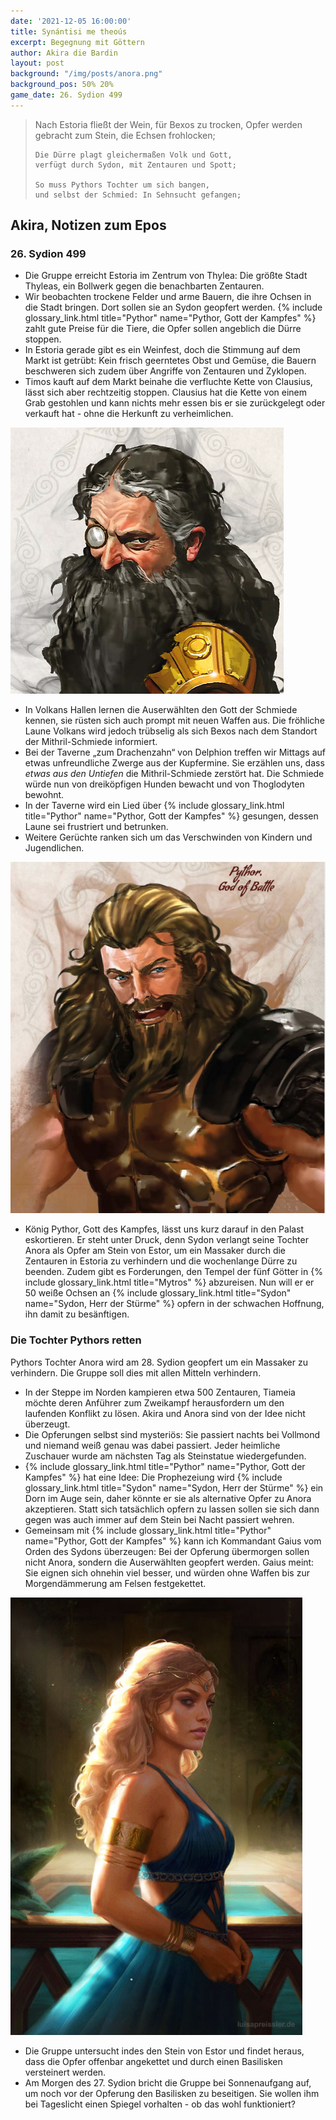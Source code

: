 ```yaml
---
date: '2021-12-05 16:00:00'
title: Synántisi me theoús
excerpt: Begegnung mit Göttern
author: Akira die Bardin
layout: post
background: "/img/posts/anora.png"
background_pos: 50% 20%
game_date: 26. Sydion 499
---
```


<div class="rhyme">
  <blockquote>
    Nach Estoria fließt der Wein, für Bexos zu trocken,
    Opfer werden gebracht zum Stein, die Echsen frohlocken;

    Die Dürre plagt gleichermaßen Volk und Gott,
    verfügt durch Sydon, mit Zentauren und Spott;

    So muss Pythors Tochter um sich bangen,
    und selbst der Schmied: In Sehnsucht gefangen;
  </blockquote>
</div>

## Akira, Notizen zum Epos

### 26. Sydion 499

* Die Gruppe erreicht Estoria im Zentrum von Thylea: Die größte Stadt Thyleas, ein Bollwerk gegen die benachbarten Zentauren.
* Wir beobachten trockene Felder und arme Bauern, die ihre Ochsen in die Stadt bringen. Dort sollen sie an Sydon geopfert werden. {% include glossary_link.html title="Pythor" name="Pythor, Gott der Kampfes" %} zahlt gute Preise für die Tiere, die Opfer sollen angeblich die Dürre stoppen.
* In Estoria gerade gibt es ein Weinfest, doch die Stimmung auf dem Markt ist getrübt: Kein frisch geerntetes Obst und Gemüse, die Bauern beschweren sich zudem über Angriffe von Zentauren und Zyklopen.
* Timos kauft auf dem Markt beinahe die verfluchte Kette von Clausius, lässt sich aber rechtzeitig stoppen. Clausius hat die Kette von einem Grab gestohlen und kann nichts mehr essen bis er sie zurückgelegt oder verkauft hat - ohne die Herkunft zu verheimlichen.

![{% include glossary_link.html title="Volkan" name="Volkan, Gott der Schmiede" %}](/img/posts/volkan.png)

* In Volkans Hallen lernen die Auserwählten den Gott der Schmiede kennen, sie rüsten sich auch prompt mit neuen Waffen aus. Die fröhliche Laune Volkans wird jedoch trübselig als sich Bexos nach dem Standort der Mithril-Schmiede informiert.
* Bei der Taverne „zum Drachenzahn“ von Delphion treffen wir Mittags auf etwas unfreundliche Zwerge aus der Kupfermine. Sie erzählen uns, dass _etwas aus den Untiefen_ die Mithril-Schmiede zerstört hat. Die Schmiede würde nun von dreiköpfigen Hunden bewacht und von Thoglodyten bewohnt.
* In der Taverne wird ein Lied über {% include glossary_link.html title="Pythor" name="Pythor, Gott der Kampfes" %} gesungen, dessen Laune sei frustriert und betrunken.
* Weitere Gerüchte ranken sich um das Verschwinden von Kindern und Jugendlichen.

![Pyhtor](/img/posts/pythor_low_res.png)

* König Pythor, Gott des Kampfes, lässt uns kurz darauf in den Palast eskortieren. Er steht unter Druck, denn Sydon verlangt seine Tochter Anora als Opfer am Stein von Estor, um ein Massaker durch die Zentauren in Estoria zu verhindern und die wochenlange Dürre zu beenden. Zudem gibt es Forderungen, den Tempel der fünf Götter in {% include glossary_link.html title="Mytros" %} abzureisen. Nun will er er 50 weiße Ochsen an {% include glossary_link.html title="Sydon" name="Sydon, Herr der Stürme" %} opfern in der schwachen Hoffnung, ihn damit zu besänftigen.

<div class="infobox quest">
  <h3>Die Tochter Pythors retten</h3>
  <p>Pythors Tochter Anora wird am 28. Sydion geopfert um ein Massaker zu verhindern. Die Gruppe soll dies mit allen Mitteln verhindern.</p>
</div>

* In der Steppe im Norden kampieren etwa 500 Zentauren, Tiameia möchte deren Anführer zum Zweikampf herausfordern um den laufenden Konflikt zu lösen. Akira und Anora sind von der Idee nicht überzeugt.
* Die Opferungen selbst sind mysteriös: Sie passiert nachts bei Vollmond und niemand weiß genau was dabei passiert. Jeder heimliche Zuschauer wurde am nächsten Tag als Steinstatue wiedergefunden.
* {% include glossary_link.html title="Pythor" name="Pythor, Gott der Kampfes" %} hat eine Idee: Die Prophezeiung wird {% include glossary_link.html title="Sydon" name="Sydon, Herr der Stürme" %} ein Dorn im Auge sein, daher könnte er sie als alternative Opfer zu Anora akzeptieren. Statt sich tatsächlich opfern zu lassen sollen sie sich dann gegen was auch immer auf dem Stein bei Nacht passiert wehren.
* Gemeinsam mit {% include glossary_link.html title="Pythor" name="Pythor, Gott der Kampfes" %} kann ich Kommandant Gaius vom Orden des Sydons überzeugen: Bei der Opferung übermorgen sollen nicht Anora, sondern die Auserwählten geopfert werden. Gaius meint: Sie eignen sich ohnehin viel besser, und würden ohne Waffen bis zur Morgendämmerung am Felsen festgekettet.

![Anora](/img/posts/anora_low_res.png)

* Die Gruppe untersucht indes den Stein von Estor und findet heraus, dass die Opfer offenbar angekettet und durch einen Basilisken versteinert werden.
* Am Morgen des 27. Sydion bricht die Gruppe bei Sonnenaufgang auf, um noch vor der Opferung den Basilisken zu beseitigen. Sie wollen ihm bei Tageslicht einen Spiegel vorhalten - ob das wohl funktioniert?
